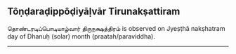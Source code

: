 ## Tôṇḍaraḍippôḍiyāḷvār Tirunakṣattiram
தொண்டரடிப்பொடியாழ்வார் திருநக்ஷத்திரம் is observed on Jyeṣṭhā nakṣhatram day of Dhanuḥ (solar) month (praatah/paraviddha).



---
